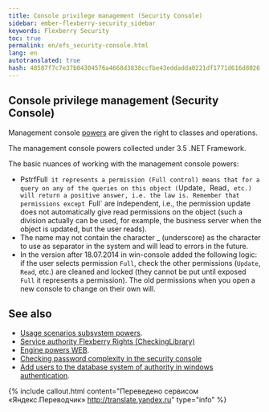 ```yaml
--- 
title: Console privilege management (Security Console) 
sidebar: ember-flexberry-security_sidebar 
keywords: Flexberry Security 
toc: true 
permalink: en/efs_security-console.html 
lang: en 
autotranslated: true 
hash: 48587f7c7e37b04304576a4668d3838ccfbe43eddadda0221df1771d616d8026 
--- 
```


## Console privilege management (Security Console) 

Management console [powers](efs_right-manager-module.html) are given the right to classes and operations. 

The management console powers collected under 3.5 .NET Framework. 

The basic nuances of working with the management console powers: 

* PstrfFull` it represents a permission (Full control) means that for a query on any of the queries on this object (`Update`, `Read`, etc.) will return a positive answer, i.e. the law is. Remember that permissions except `Full` are independent, i.e., the permission update does not automatically give read permissions on the object (such a division actually can be used, for example, the business server when the object is updated, but the user reads). 
* The name may not contain the character _ (underscore) as the character to use as separator in the system and will lead to errors in the future. 
* In the version after 18.07.2014 in win-console added the following logic: if the user selects permission `Full`, check the other permissions (`Update`, `Read`, etc.) are cleaned and locked (they cannot be put until exposed `Full` it represents a permission). The old permissions when you open a new console to change on their own will. 

## See also 

* [Usage scenarios subsystem powers](efs_rights-scenarios.html). 
* [Service authority Flexberry Rights (CheckingLibrary)](efs_security-legacy-services.html) 
* [Engine powers WEB](fa_right-manager.html). 
* [Checking password complexity in the security console](efs_checking-password-complexity-in-security-console.html) 
* [Add users to the database system of authority in windows authentication](fa_authentication-adapter.html). 



{% include callout.html content="Переведено сервисом «Яндекс.Переводчик» <http://translate.yandex.ru>" type="info" %}